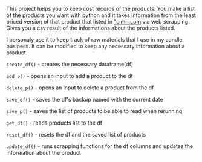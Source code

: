 This project helps you to keep cost records of the products. 
You make a list of the products you want with python and it takes information from the least priced version of that product that listed in ["cimri.com](cimri.com.) via web scrapping. Gives you a csv result of the informations about the products listed.

I personaly use it to keep track of raw materials that I use in my candle business. It can be modified to keep any necessary information about a product.

  ```create_df()``` - creates the necessary dataframe(df)
  
  ```add_p()``` - opens an input to add a product to the df

  ```delete_p()``` - opens an input to delete a product from the df
  
  ```save_df()``` - saves the df's backup named with the current date

  ```save_p()``` -  saves the list of products to be able to read when rerunning
  
  ```get_df()``` - reads products list to the df
  
  ```reset_df()``` - resets the df and the saved list of products
  
  ```update_df()``` - runs scrapping functions for the df columns and updates the information about the product

  
